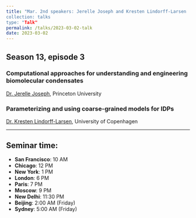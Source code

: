 ```yaml
---
title: "Mar. 2nd speakers: Jerelle Joseph and Kresten Lindorff-Larsen
collection: talks
type: "Talk"
permalink: /talks/2023-03-02-talk
date: 2023-03-02
---
```


## Season 13, episode 3

### Computational approaches for understanding and engineering biomolecular condensates
[Dr. Jerelle Joseph](https://cbe.princeton.edu/people/jerelle-joseph), Princeton University


### Parameterizing and using coarse-grained models for IDPs
[Dr. Kresten Lindorff-Larsen](https://www1.bio.ku.dk/english/research/bms/sbinlab/kll/), University of Copenhagen

---


## Seminar time:
* **San Francisco**: 10 AM
* **Chicago**: 12 PM
* **New York**: 1 PM
* **London**: 6 PM
* **Paris**: 7 PM
* **Moscow**: 9 PM
* **New Delhi**: 11:30 PM
* **Beijing**: 2:00 AM (Friday)
* **Sydney**: 5:00 AM (Friday)





